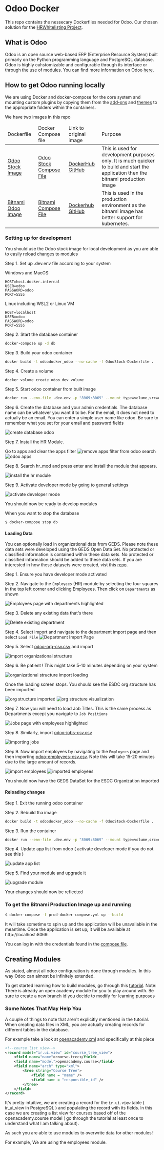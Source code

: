 # Odoo Docker

This repo contains the nessecary Dockerfiles needed for Odoo. Our chosen solution for the [HRWhitelisting Project](https://github.com/gcdevops/HRWhiteListing). 


## What is Odoo

Odoo is an open source web-based ERP (Enterprise Resource System) built primarly on the Python programming language and PostgreSQL database. Odoo is highly cuhstomizable and configurable through its interface or through the use of modules. You can find more information on Odoo [here](https://www.odoo.com/).


## How to get Odoo running locally

We are using Docker and docker-compose for the core system and mounting custom plugins by copying them from the [add-ons](./add-ons) and [themes](./themes) to the appropriate folders within the containers. 

We have two images in this repo 

<table>
    <thead>
        <tr>
            <td>
                Dockerfile
            </td>
            <td>
                Docker Compose file
            </td>
            <td>
                Link to original image 
            </td>
            <td>
                Purpose
            </td>
        </tr>
    </thead>
    <tbody>
        <tr>
            <td>
                <a href="./OdooStock-Dockerfile">Odoo Stock Image</a>
            </td>
            <td>
                <a href="./docker-compose.yml"> Odoo Stock Compose File </a>
            </td>
            <td>
                <a href="https://hub.docker.com/_/odoo">DockerHub</a>
                <a href="https://github.com/odoo/docker/tree/6d92142da193f60c161f97eea1079f437dd51d7e/13.0">GitHub</a>
            </td> 
            <td>
                This is used for development purposes only. It is much quicker to build and start the application then the bitnami production image
            </td>   
        </tr>
        <tr>
            <td>
                <a href="./Dockerfile">Bitnami Odoo Image</a>
            </td>
            <td>
                <a href = "./prod-docker-compose.yml">Bitnami Compose File</a>
            </td>
            <td>
                <a href="https://hub.docker.com/r/bitnami/odoo/">Dockerhub</a>
                <a href="https://github.com/bitnami/bitnami-docker-odoo/tree/master/13/debian-10"> GitHub </a>
            </td>
            <td>
                This is used in the production environment as the bitnami image has better support for kubernetes. 
            </td>
        </tr>
    </tbody>
</table>



### Setting up for development

You should use the Odoo stock image for local development as you are able to easily reload changes to modules

Step 1. Set up .dev.env file according to your system

Windows and MacOS 

```env
HOST=host.docker.internal
USER=odoo
PASSWORD=odoo
PORT=5555
```

Linux including WSL2 or Linux VM

```env
HOST=localhost
USER=odoo
PASSWORD=odoo
PORT=5555
```


Step 2. Start the database container 

```sh
docker-compose up -d db
```

Step 3. Build your odoo container

```sh
docker build -t odoodocker_odoo --no-cache -f OdooStock-Dockerfile . 
```

Step 4. Create a volume 

```sh
docker volume create odoo_dev_volume
```

Step 5. Start odoo container from built image

```sh
docker run --env-file .dev.env -p "8069:8069" --mount type=volume,src=odoo_dev_volume,target=/var/lib/odoo/ odoodocker_odoo:latest
```

Step 6. Create the database and your admin credentials. The database name can be whatever you want it to be. For the email, it does not need to actually be an email. You can enter a simple user name like odoo. Be sure to remember what you set for your email and password fields

![create database odoo](./images/create-database-odoo.png)

Step 7. Install the HR Module. 

Go to apps and clear the apps filter
![remove apps filter from odoo search](./images/remove-apps-filter.png)
![odoo apps](./images/odoo-apps.png)

Step 8. Search hr_mod and press enter and install the module that appears.

![install the hr module](./images/install_hr_mod.png)


Step 9. Activate developer mode by going to general settings 

![activate developer mode](./images/activate-developer-mode.png)

You should now be ready to develop modules

When you want to stop the database 

```sh
$ docker-compose stop db
```

#### Loading Data 

You can optionally load in organizational data from GEDS. Please note these data sets were developed using the GEDS Open Data Set. No protected or classified information is contained within these data sets. No protected or classified information should be added to these data sets. If you are interested in how these datasets were created, vist this [repo](https://github.com/gcdevops/HRWhiteListing-data).

Step 1. Ensure you have developer mode activated 

Step 2. Navigate to the ```Employees``` (HR) module by selecting the four squares in the top left corner and clicking Employees. Then click on ```Departments``` as shown

![Employees page with departments highlighted](./images/employees-page-department-highlight.png)

Step 3. Delete any existing data that's there

![Delete existing department](./images/delete-existing-departments.png)

Step 4. Select import and navigate to the department import page and then select ```Load File```
![Department Import Page](./images/department-import-page.png) 

Step 5. Select [odoo-org-csv.csv](./data/org_structure/odoo-org-csv.csv) and import

![import organizational structure](./images/import-org.png)

Step 6. Be patient ! This might take 5-10 minutes depending on your system

![organizational structure import loading](./images/import-org-loading.png)

Once the loading screen stops. You should see the ESDC org structure has been imported 

![org structure imported](./images/imported-org.png)
![org structure visualization](./images/imported-org-visualized.png)

Step 7. Now you will need to load Job Titles. This is the same process as Departments except you navigate to ```Job Positions```

![Jobs page with employees highlighted](./images/employees-page-job-highlighted.png)

Step 8. Similarly, import [odoo-jobs-csv.csv](./data/org_structure/odoo-jobs-csv.csv)

![importing jobs](./images/import-jobs.png)

Step 9. Now import employees by navigating to the ```Employees``` page and then importing [odoo-employees-csv.csv](./data/org_structure/odoo-employees-csv.csv). Note this will take 15-20 minutes due to the large amount of records.

![import employees](./images/import-employees.png)
![imported employees](./images/imported-employees.png)

You should now have the GEDS DataSet for the ESDC Organization imported 

#### Reloading changes 

Step 1. Exit the running odoo container

Step 2. Rebuild tha image

```sh
docker build -t odoodocker_odoo --no-cache -f OdooStock-Dockerfile .
```

Step 3. Run the container

```sh
docker run --env-file .dev.env -p "8069:8069" --mount type=volume,src=odoo_dev_volume,target=/var/lib/odoo/ odoodocker_odoo:latest
```

Step 4. Update app list from odoo ( activate developer mode if you do not see this )

![update app list](./images/update-app-list.png)

Step 5. Find your module and upgrade it 

![upgrade module](./images/upgrade-module.png)

Your changes should now be reflected



### To get the Bitnami Production Image up and running 

```sh
$ docker-compose -f prod-docker-compose.yml up --build
```

It will take sometime to spin up and the application will be unavailable in the meantime. Once the application is set up, it will be available at http://localhost:8069.

You can log in with the credentials found in the [compose file](./prod-docker-compose.yml). 



## Creating Modules 

As stated, almost all odoo configuration is done through modules. In this way Odoo can almost be infinitely extended. 


To get started learning how to build modules, go through this [tutorial](https://www.odoo.com/documentation/13.0/howtos/backend.html). Note: There is already an open academy module for you to play around with. Be sure to create a new branch id you decide to modify for learning purposes


### Some Notes That May Help You

A couple of things to note that aren't explicitly mentioned in the tutorial. When creating data files in XML, you are actually creating records for different tables in the database.

For example take a look at [openacademy.xml](./add-ons/openacademy/views/openacademy.xml) and specifically at this piece 

```xml
<!--course list view-->
<record model="ir.ui.view" id="course_tree_view">
    <field name="name">course.tree</field>
    <field name="model">openacademy.course</field>
    <field name="arch" type="xml">
        <tree string="Course Tree">
            <field name = "name" />
            <field name = "responsible_id" />
        </tree>
    </field>
</record>
```

It's pretty intuitive, we are creating a record for the ```ir.ui.view``` table ( ir_ui_view in PostgreSQL ) and populating the record with its fields. In this case we are creating a list view for courses based off of the openacademy.course model ( go through the tutorial at least once to understand what I am talking about).


As such you are able to use modules to overwrite data for other modules!

For example, We are using the employees module.








